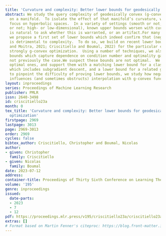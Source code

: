 ```yaml
---
title: 'Curvature and complexity: Better lower bounds for geodesically convex optimization'
abstract: We study the query complexity of geodesically convex (g-convex) optimization
  on a manifold.  To isolate the effect of that manifold’s curvature, we primarily
  focus on hyperbolic spaces.  In a variety of settings (smooth or not; strongly g-convex
  or not; high- or low-dimensional), known upper bounds worsen with curvature.  It
  is natural to ask whether this is warranted, or an artifact.For many such settings,
  we propose a first set of lower bounds which indeed confirm that (negative) curvature
  is detrimental to complexity.  To do so, we build on recent lower bounds (Hamilton
  and Moitra, 2021; Criscitiello and Boumal, 2022) for the particular case of smooth,
  strongly g-convex optimization.  Using a number of techniques, we also secure lower
  bounds which capture dependence on condition number and optimality gap, which was
  not previously the case.We suspect these bounds are not optimal.  We conjecture
  optimal ones, and support them with a matching lower bound for a class of algorithms
  which includes subgradient descent, and a lower bound for a related game.  Lastly,
  to pinpoint the difficulty of proving lower bounds, we study how negative curvature
  influences (and sometimes obstructs) interpolation with g-convex functions.
layout: inproceedings
series: Proceedings of Machine Learning Research
publisher: PMLR
issn: 2640-3498
id: criscitiello23a
month: 0
tex_title: 'Curvature and complexity: Better lower bounds for geodesically convex
  optimization'
firstpage: 2969
lastpage: 3013
page: 2969-3013
order: 2969
cycles: false
bibtex_author: Criscitiello, Christopher and Boumal, Nicolas
author:
- given: Christopher
  family: Criscitiello
- given: Nicolas
  family: Boumal
date: 2023-07-12
address: 
container-title: Proceedings of Thirty Sixth Conference on Learning Theory
volume: '195'
genre: inproceedings
issued:
  date-parts:
  - 2023
  - 7
  - 12
pdf: https://proceedings.mlr.press/v195/criscitiello23a/criscitiello23a.pdf
extras: []
# Format based on Martin Fenner's citeproc: https://blog.front-matter.io/posts/citeproc-yaml-for-bibliographies/
---
```


